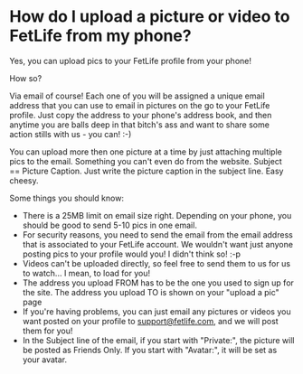 # How do I upload a picture or video to FetLife from my phone?

Yes, you can upload pics to your FetLife profile from your phone!

How so?

Via email of course! Each one of you will be assigned a unique email address that you can use to email in pictures on the go to your FetLife profile. Just copy the address to your phone's address book, and then anytime you are balls deep in that bitch's ass and want to share some action stills with us - you can! :-)

You can upload more then one picture at a time by just attaching multiple pics to the email. Something you can't even do from the website. Subject == Picture Caption. Just write the picture caption in the subject line. Easy cheesy.

Some things you should know:

* There is a 25MB limit on email size right. Depending on your phone, you should be good to send 5-10 pics in one email.
* For security reasons, you need to send the email from the email address that is associated to your FetLife account. We wouldn't want just anyone posting pics to your profile would you! I didn't think so! :-p
* Videos can't be uploaded directly, so feel free to send them to us for us to watch... I mean, to load for you!
* The address you upload FROM has to be the one you used to sign up for the site. The address you upload TO is shown on your "upload a pic" page
* If you're having problems, you can just email any pictures or videos you want posted on your profile to support@fetlife.com, and we will post them for you!
* In the Subject line of the email, if you start with "Private:", the picture will be posted as Friends Only. If you start with "Avatar:", it will be set as your avatar.
